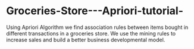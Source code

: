 # Groceries-Store---Apriori-tutorial-
Using Apriori Algorithm we find association rules between items bought in different transactions in a groceries store. We use the mining rules to increase sales and build a better business developmental model.
